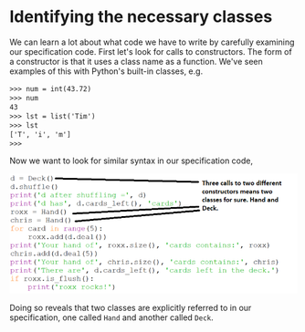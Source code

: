 # Identifying the necessary classes

We can learn a lot about what code we have to write by carefully
examining our specification code. First let's look for calls to
constructors. The form of a constructor is that it uses a class name as
a function. We've seen examples of this with Python's built-in
classes, e.g.

```plaintext
>>> num = int(43.72)
>>> num
43
>>> lst = list('Tim')
>>> lst
['T', 'i', 'm']
>>>
```

Now we want to look for similar syntax in our specification code,

![](09_identifying_the_necessary_classes.png)

Doing so reveals that two classes are explicitly referred to in our
specification, one called `Hand` and another called `Deck`.
